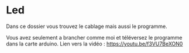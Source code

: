 # Led
Dans ce dossier vous trouvez le cablage mais aussi le programme.

Vous avez seulement a brancher comme moi et téléversez le programme dans la carte arduino.
Lien vers la vidéo : https://youtu.be/f3VU7BeXON0
